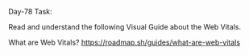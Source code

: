 Day-78 Task:

Read and understand the following Visual Guide about the Web Vitals.

What are Web Vitals?
https://roadmap.sh/guides/what-are-web-vitals